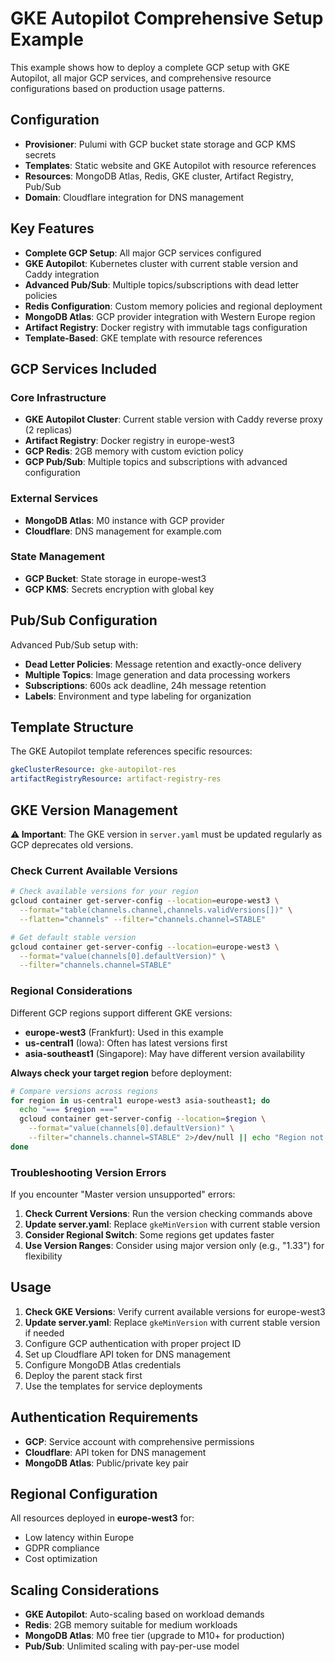 # GKE Autopilot Comprehensive Setup Example

This example shows how to deploy a complete GCP setup with GKE Autopilot, all major GCP services, and comprehensive resource configurations based on production usage patterns.

## Configuration

- **Provisioner**: Pulumi with GCP bucket state storage and GCP KMS secrets
- **Templates**: Static website and GKE Autopilot with resource references
- **Resources**: MongoDB Atlas, Redis, GKE cluster, Artifact Registry, Pub/Sub
- **Domain**: Cloudflare integration for DNS management

## Key Features

- **Complete GCP Setup**: All major GCP services configured
- **GKE Autopilot**: Kubernetes cluster with current stable version and Caddy integration
- **Advanced Pub/Sub**: Multiple topics/subscriptions with dead letter policies
- **Redis Configuration**: Custom memory policies and regional deployment
- **MongoDB Atlas**: GCP provider integration with Western Europe region
- **Artifact Registry**: Docker registry with immutable tags configuration
- **Template-Based**: GKE template with resource references

## GCP Services Included

### Core Infrastructure
- **GKE Autopilot Cluster**: Current stable version with Caddy reverse proxy (2 replicas)
- **Artifact Registry**: Docker registry in europe-west3
- **GCP Redis**: 2GB memory with custom eviction policy
- **GCP Pub/Sub**: Multiple topics and subscriptions with advanced configuration

### External Services
- **MongoDB Atlas**: M0 instance with GCP provider
- **Cloudflare**: DNS management for example.com

### State Management
- **GCP Bucket**: State storage in europe-west3
- **GCP KMS**: Secrets encryption with global key

## Pub/Sub Configuration

Advanced Pub/Sub setup with:
- **Dead Letter Policies**: Message retention and exactly-once delivery
- **Multiple Topics**: Image generation and data processing workers
- **Subscriptions**: 600s ack deadline, 24h message retention
- **Labels**: Environment and type labeling for organization

## Template Structure

The GKE Autopilot template references specific resources:
```yaml
gkeClusterResource: gke-autopilot-res
artifactRegistryResource: artifact-registry-res
```

## GKE Version Management

**⚠️ Important**: The GKE version in `server.yaml` must be updated regularly as GCP deprecates old versions.

### Check Current Available Versions

```bash
# Check available versions for your region
gcloud container get-server-config --location=europe-west3 \
  --format="table(channels.channel,channels.validVersions[])" \
  --flatten="channels" --filter="channels.channel=STABLE"

# Get default stable version
gcloud container get-server-config --location=europe-west3 \
  --format="value(channels[0].defaultVersion)" \
  --filter="channels.channel=STABLE"
```

### Regional Considerations

Different GCP regions support different GKE versions:

- **europe-west3** (Frankfurt): Used in this example
- **us-central1** (Iowa): Often has latest versions first  
- **asia-southeast1** (Singapore): May have different version availability

**Always check your target region** before deployment:

```bash
# Compare versions across regions
for region in us-central1 europe-west3 asia-southeast1; do
  echo "=== $region ==="
  gcloud container get-server-config --location=$region \
    --format="value(channels[0].defaultVersion)" \
    --filter="channels.channel=STABLE" 2>/dev/null || echo "Region not available"
done
```

### Troubleshooting Version Errors

If you encounter "Master version unsupported" errors:

1. **Check Current Versions**: Run the version checking commands above
2. **Update server.yaml**: Replace `gkeMinVersion` with current stable version
3. **Consider Regional Switch**: Some regions get updates faster
4. **Use Version Ranges**: Consider using major version only (e.g., "1.33") for flexibility

## Usage

1. **Check GKE Versions**: Verify current available versions for europe-west3
2. **Update server.yaml**: Replace `gkeMinVersion` with current stable version if needed
3. Configure GCP authentication with proper project ID
4. Set up Cloudflare API token for DNS management
5. Configure MongoDB Atlas credentials
6. Deploy the parent stack first
7. Use the templates for service deployments

## Authentication Requirements

- **GCP**: Service account with comprehensive permissions
- **Cloudflare**: API token for DNS management
- **MongoDB Atlas**: Public/private key pair

## Regional Configuration

All resources deployed in **europe-west3** for:
- Low latency within Europe
- GDPR compliance
- Cost optimization

## Scaling Considerations

- **GKE Autopilot**: Auto-scaling based on workload demands
- **Redis**: 2GB memory suitable for medium workloads
- **MongoDB Atlas**: M0 free tier (upgrade to M10+ for production)
- **Pub/Sub**: Unlimited scaling with pay-per-use model
